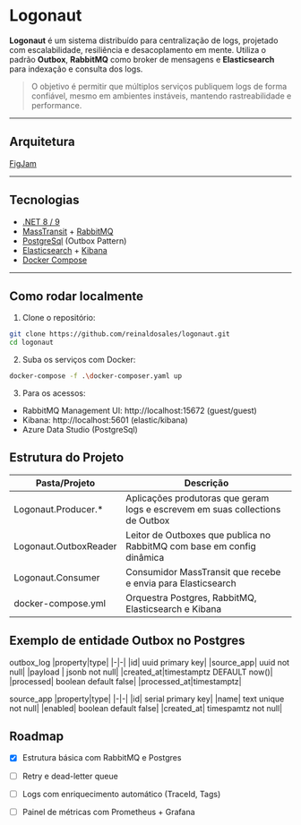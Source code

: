 
# Logonaut

**Logonaut** é um sistema distribuído para centralização de logs, projetado com escalabilidade, resiliência e desacoplamento em mente. Utiliza o padrão **Outbox**, **RabbitMQ** como broker de mensagens e **Elasticsearch** para indexação e consulta dos logs.

> O objetivo é permitir que múltiplos serviços publiquem logs de forma confiável, mesmo em ambientes instáveis, mantendo rastreabilidade e performance.

---

## Arquitetura
[FigJam](https://www.figma.com/board/uLEZwd34J3vmBmSNQjT7fC/Logonaut?node-id=0-1&p=f&t=r1m3FyeoABqcFyUh-0)

---

## Tecnologias

- [.NET 8 / 9](https://dotnet.microsoft.com/)
- [MassTransit](https://masstransit.io/) + [RabbitMQ](https://www.rabbitmq.com/)
- [PostgreSql](https://www.postgresql.org/) (Outbox Pattern)
- [Elasticsearch](https://www.elastic.co/) + [Kibana](https://www.elastic.co/kibana)
- [Docker Compose](https://docs.docker.com/compose/)

---

## Como rodar localmente

1. Clone o repositório:
```bash
git clone https://github.com/reinaldosales/logonaut.git
cd logonaut
```
2. Suba os serviços com Docker:
```bash
docker-compose -f .\docker-composer.yaml up
```
3. Para os acessos:
- RabbitMQ Management UI: http://localhost:15672 (guest/guest)
- Kibana: http://localhost:5601 (elastic/kibana)
- Azure Data Studio (PostgreSql)

## Estrutura do Projeto

| Pasta/Projeto | Descrição
|-|-|
|Logonaut.Producer.* | Aplicações produtoras que geram logs e escrevem em suas collections de Outbox
|Logonaut.OutboxReader | Leitor de Outboxes que publica no RabbitMQ com base em config dinâmica
|Logonaut.Consumer | Consumidor MassTransit que recebe e envia para Elasticsearch
|docker-compose.yml | Orquestra Postgres, RabbitMQ, Elasticsearch e Kibana

## Exemplo de entidade Outbox no Postgres
outbox_log
|property|type|
|-|-|
|id| uuid primary key|
|source_app| uuid not null|
|payload | jsonb not null|
|created_at|timestamptz DEFAULT now()|
|processed| boolean default false|
|processed_at|timestamptz|

source_app
|property|type|
|-|-|
|id| serial primary key|
|name| text unique not null|
|enabled| boolean default false|
|created_at| timespamtz not null|

## Roadmap
- [x] Estrutura básica com RabbitMQ e Postgres
- [ ] Retry e dead-letter queue
- [ ] Logs com enriquecimento automático (TraceId, Tags)
- [ ] Painel de métricas com Prometheus + Grafana


  


